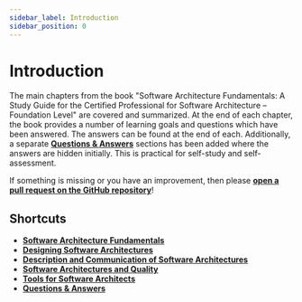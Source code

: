 ```yaml
---
sidebar_label: Introduction
sidebar_position: 0
---
```


# Introduction

The main chapters from the book "Software Architecture Fundamentals: A Study Guide for the Certified Professional for
Software Architecture – Foundation Level" are covered and summarized. At the end of each chapter, the book provides a
number of learning goals and questions which have been answered. The answers can be found at the end of each.
Additionally, a separate [**Questions & Answers**](questions-and-answers.md) sections has been added where the answers are
hidden initially. This
is practical for self-study and self-assessment.

If something is missing or you have an improvement, then
please [**open a pull request on the GitHub repository**](https://github.com/cslavenc/isaqb-foundation-summary)!

## Shortcuts

- [**Software Architecture Fundamentals**](software-architecture-fundamentals.md)
- [**Designing Software Architectures**](designing-software-architectures.md)
- [**Description and Communication of Software Architectures**](description-software-architectures.md)
- [**Software Architectures and Quality**](software-architecture-quality.md)
- [**Tools for Software Architects**](tools-software-architects.md)
- [**Questions & Answers**](questions-and-answers.md)
